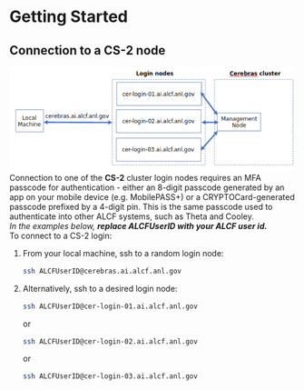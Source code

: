 <!---# Connecting to a CS-2 node--->
# Getting Started

## Connection to a CS-2 node

<!---These instructions presume that you have completed steps 1 and 2 on ALCFs
<a href="https://www.alcf.anl.gov/support-center/get-started">Get Started - Follow these steps to get your research project up and running on ALCF computing resources</a>--->

![Cerebras Wafer-Scale Cluster connection diagram](files/Cerebras_Wafer-Scale_Cluster_login_diagram.png)
Connection to one of the **CS-2** cluster login nodes requires an MFA passcode for authentication - either an 8-digit passcode generated by an app on your mobile device (e.g. MobilePASS+) or a CRYPTOCard-generated passcode prefixed by a 4-digit pin. This is the same passcode used to authenticate into other ALCF systems, such as Theta and Cooley.<br>
*In the examples below, <strong>replace ALCFUserID with your ALCF user id.</strong>*<br>
To connect to a CS-2 login:<br>

1. From your local machine, ssh to a random login node:
    ```bash
    ssh ALCFUserID@cerebras.ai.alcf.anl.gov
    ```
2. Alternatively, ssh to a desired login node:
    ```bash
    ssh ALCFUserID@cer-login-01.ai.alcf.anl.gov
    ```
    or
    ```bash
    ssh ALCFUserID@cer-login-02.ai.alcf.anl.gov
    ```
    or
    ```bash
    ssh ALCFUserID@cer-login-03.ai.alcf.anl.gov
    ```
